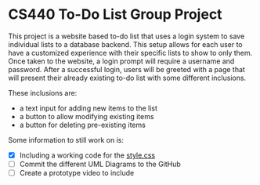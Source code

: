 # CS440 To-Do List Group Project
This project is a website based to-do list that uses a login system to save individual lists to a database backend. This setup allows for each user to have a customized experience with their specific lists to show to only them. Once taken to the website, a login prompt will require a username and password. After a successful login, users will be greeted with
a page that will present their already existing to-do list with some different inclusions.

These inclusions are:
- a text input for adding new items to the list
- a button to allow modifying existing items
- a button for deleting pre-existing items

Some information to still work on is:
- [x] Including a working code for the [style.css](https://github.com/GarethCarew/CS440_GroupProject/blob/main/public/stylesheets/style.css)
- [ ] Commit the different UML Diagrams to the GitHub
- [ ] Create a prototype video to include
